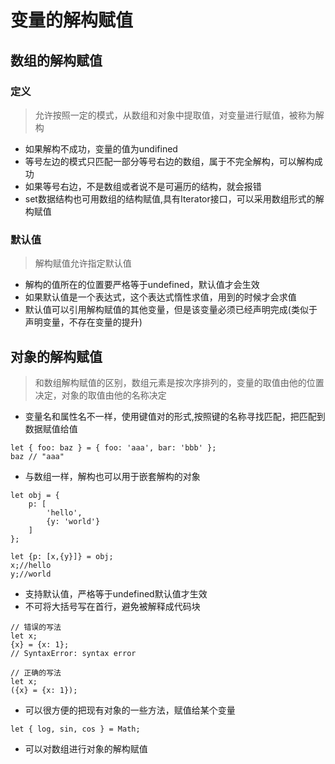 # 变量的解构赋值

## 数组的解构赋值

### 定义

> 允许按照一定的模式，从数组和对象中提取值，对变量进行赋值，被称为解构

+ 如果解构不成功，变量的值为undifined
+ 等号左边的模式只匹配一部分等号右边的数组，属于不完全解构，可以解构成功
+ 如果等号右边，不是数组或者说不是可遍历的结构，就会报错
+ set数据结构也可用数组的结构赋值,具有Iterator接口，可以采用数组形式的解构赋值

### 默认值

> 解构赋值允许指定默认值

+ 解构的值所在的位置要严格等于undefined，默认值才会生效
+ 如果默认值是一个表达式，这个表达式惰性求值，用到的时候才会求值
+ 默认值可以引用解构赋值的其他变量，但是该变量必须已经声明完成(类似于声明变量，不存在变量的提升)

## 对象的解构赋值

> 和数组解构赋值的区别，数组元素是按次序排列的，变量的取值由他的位置决定，对象的取值由他的名称决定

+ 变量名和属性名不一样，使用键值对的形式,按照键的名称寻找匹配，把匹配到数据赋值给值
```
let { foo: baz } = { foo: 'aaa', bar: 'bbb' };
baz // "aaa"
```
+ 与数组一样，解构也可以用于嵌套解构的对象
```
let obj = {
    p: [
        'hello',
        {y: 'world'}
    ]
};

let {p: [x,{y}]} = obj;
x;//hello
y;//world
```
+ 支持默认值，严格等于undefined默认值才生效
+ 不可将大括号写在首行，避免被解释成代码块
```
// 错误的写法
let x;
{x} = {x: 1};
// SyntaxError: syntax error

// 正确的写法
let x;
({x} = {x: 1});
```
+ 可以很方便的把现有对象的一些方法，赋值给某个变量
```
let { log, sin, cos } = Math;
```
+ 可以对数组进行对象的解构赋值
